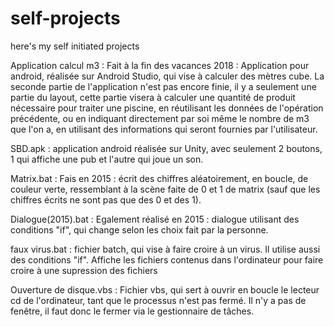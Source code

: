 # self-projects
here's my self initiated projects

Application calcul m3 : Fait à la fin des vacances 2018 : Application pour android, réalisée sur Android Studio, qui vise à calculer des mètres cube. La seconde partie de l'application n'est pas encore finie, il y a seulement une partie du layout, cette partie visera à calculer une quantité de produit nécessaire pour traiter une piscine, en réutilisant les données de l'opération précédente, ou en indiquant directement par soi même le nombre de m3 que l'on a, en utilisant des informations qui seront fournies par l'utilisateur.


SBD.apk : application android réalisée sur Unity, avec seulement 2 boutons, 1 qui affiche une pub et l'autre qui joue un son.


Matrix.bat : Fais en 2015 : écrit des chiffres aléatoirement, en boucle, de couleur verte, ressemblant à la scène faite de 0 et 1 de matrix (sauf que les chiffres écrits ne sont pas que des 0 et des 1).


Dialogue(2015).bat : Egalement réalisé en 2015 : dialogue utilisant des conditions "if", qui change selon les choix fait par la personne.


faux virus.bat : fichier batch, qui vise à faire croire à un virus. Il utilise aussi des conditions "if". Affiche les fichiers contenus dans l'ordinateur pour faire croire à une supression des fichiers


Ouverture de disque.vbs : Fichier vbs, qui sert à ouvrir en boucle le lecteur cd de l'ordinateur, tant que le processus n'est pas fermé. Il n'y a pas de fenêtre, il faut donc le fermer via le gestionnaire de tâches.

